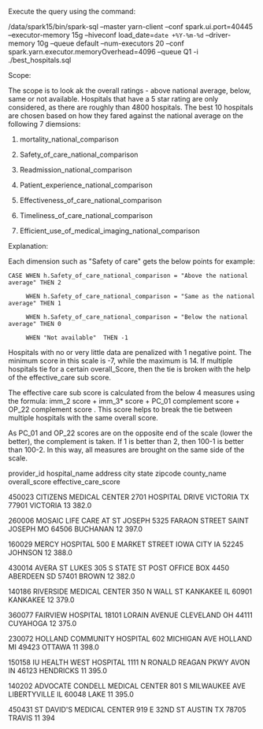 Execute the query using the command:

/data/spark15/bin/spark-sql –master yarn-client –conf spark.ui.port=40445 –executor-memory 15g –hiveconf load_date=`date +%Y-%m-%d` –driver-memory 10g –queue default –num-executors 20 –conf spark.yarn.executor.memoryOverhead=4096 –queue Q1 -i ./best_hospitals.sql


Scope:

The scope is to look ak the overall ratings - above national average, below, same or not available.
Hospitals that have a 5 star rating are only considered, as there are roughly than 4800 hospitals. The best 10 hospitals are chosen based on how they fared against the national average on the following 7 diemsions:

1) mortality_national_comparison

2) Safety_of_care_national_comparison

3) Readmission_national_comparison

4) Patient_experience_national_comparison

5) Effectiveness_of_care_national_comparison

6) Timeliness_of_care_national_comparison

7) Efficient_use_of_medical_imaging_national_comparison



Explanation:

Each dimension such as "Safety of care" gets the below points for example:

    CASE WHEN h.Safety_of_care_national_comparison = "Above the national average" THEN 2 
    
         WHEN h.Safety_of_care_national_comparison = "Same as the national average" THEN 1
    
         WHEN h.Safety_of_care_national_comparison = "Below the national average" THEN 0
         
         WHEN "Not available"  THEN -1
         
Hospitals with no or very little data are penalized with 1 negative point. The minimum score in this scale is -7, while the maximum is 14. If multiple hospitals tie for a certain overall_Score, then the tie is broken with the help of the effective_care sub score.

The effective care sub score is calculated from the below 4 measures using the formula:
imm_2 score + imm_3* score + PC_01 complement score + OP_22 complement score . This score helps to break the tie between multiple hospitals with the same overall score. 


As PC_01 and OP_22 scores are on the opposite end of the scale (lower the better), the complement is taken. 
If 1 is better than 2, then 100-1 is better than 100-2. In this way, all measures are brought on the same side of the scale. 

provider_id     hospital_name           address                                 city           state   zipcode county_name     overall_score   effective_care_score

450023  CITIZENS MEDICAL CENTER         2701 HOSPITAL DRIVE                     VICTORIA        TX      77901   VICTORIA        13              382.0

260006  MOSAIC LIFE CARE AT ST JOSEPH   5325 FARAON STREET                      SAINT JOSEPH    MO      64506   BUCHANAN        12              397.0

160029  MERCY HOSPITAL                   500 E MARKET STREET                    IOWA CITY       IA      52245   JOHNSON         12              388.0

430014  AVERA ST LUKES                  305 S STATE ST  POST OFFICE BOX 4450    ABERDEEN        SD      57401   BROWN           12              382.0

140186  RIVERSIDE MEDICAL CENTER        350 N WALL ST                           KANKAKEE        IL      60901   KANKAKEE        12              379.0

360077  FAIRVIEW HOSPITAL               18101 LORAIN AVENUE                     CLEVELAND       OH      44111   CUYAHOGA        12              375.0

230072  HOLLAND COMMUNITY HOSPITAL      602 MICHIGAN AVE                        HOLLAND         MI      49423   OTTAWA          11              398.0

150158  IU HEALTH WEST HOSPITAL         1111 N RONALD REAGAN PKWY               AVON            IN      46123   HENDRICKS       11              395.0

140202  ADVOCATE CONDELL MEDICAL CENTER 801 S MILWAUKEE AVE                     LIBERTYVILLE    IL      60048   LAKE            11              395.0

450431  ST DAVID'S MEDICAL CENTER       919 E 32ND ST                           AUSTIN          TX      78705   TRAVIS          11              394



